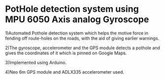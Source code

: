 # PotHole detection system using MPU 6050 Axis analog  Gyroscope 

 1)Automated Pothole detection system which helps the motive force in fending off route-holes on the roads, with the aid of giving earlier warnings.

 2)The gyroscope, accelerometer and the GPS module detects a pothole and gives the coordinates of it which is pinned on Google Maps.

 3)Implemented using Arduino.

 4)Neo 6m GPS module and ADLX335 accelerometer used.
